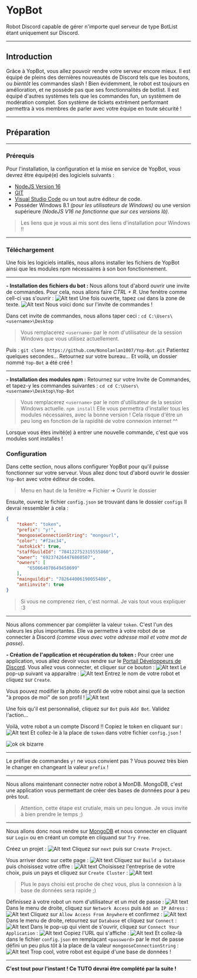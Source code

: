 # YopBot
Robot Discord capable de gérer n'importe quel serveur de type BotList étant uniquement sur Discord.

* * *

## Introduction
Grâce à YopBot, vous allez pouvoir rendre votre serveur encore mieux. Il est équipé de pleins des dernières nouveautés de Discord tels que les boutons, ou *bientôt* les commandes slash ! Bien évidemment, le robot est toujours en amélioration, et ne possède pas que ses fonctionnalités de botlist. Il est équipé d'autres systèmes tels que les commandes fun, un systèmem de modération complet. Son système de tickets extrêment performant permettra à vos membres de parler avec votre équipe en toute sécurité !

* * *

## Préparation

***

### Prérequis
Pour l'installation, la configuration et la mise en service de YopBot, vous devrez être équipé(e) des logiciels suivants :

* [NodeJS Version 16](https://nodejs.org/dist/v16.13.1/node-v16.13.1-x64.msi)
* [GIT](https://github.com/git-for-windows/git/releases/download/v2.34.1.windows.1/Git-2.34.1-64-bit.exe)
* [Visual Studio Code](https://code.visualstudio.com/) ou un tout autre éditeur de code.
* Posséder Windows 8.1 *(pour les utilisateurs de Windows)*  ou une version supérieure *(NodeJS V16 ne fonctionne que sur ces versions là)*.

> Les liens que je vous ai mis sont des liens d'installation pour Windows !!
> 

* * *

### Téléchargement
Une fois les logiciels intallés, nous allons installer les fichiers de YopBot ainsi que les modules npm nécessaires à son bon fonctionnement.

* * *

 **- Installation des fichiers du bot :**
  Nous allons tout d'abord ouvrir une invite de commandes.
  Pour cela, nous allons faire *CTRL + R*.
  Une fenêtre comme cell-ci vas s'ouvrir :
  ![Alt text](https://i.imgur.com/QKET6E0.png)
  Une fois ouverte, tapez `cmd` dans la zone de texte.
  ![Alt text](https://i.imgur.com/mRqGkbN.png)
  Nous voici donc sur l'invite de commandes !
  
  Dans cet invite de commandes, nous allons taper ceci :
  `cd C:\Users\<username>\Desktop`
  > Vous remplacerez `<username>` par le nom d'utilisateur de la session Windows que vous utilisez actuellement.
  
  Puis : 
  `git clone https://github.com/Nonolanlan1007/Yop-Bot.git`
  Patientez quelques secondes...
  Retournez sur votre bureau...
  Et voilà, un dossier nommé `Yop-Bot` a été créé !
  

* * *


   **- Installation des modules npm :**
   Retournez sur votre Invite de Commandes, et tapez-y les commandes suivantes :
   `cd cd C:\Users\<username>\Desktop\Yop-Bot`
   > Vous remplacerez `<username>` par le nom d'utilisateur de la session Windows actuelle.
   `npm install`
   Elle vous permettra d'installer tous les modules nécessaires, avec la bonne version !
   > Cela risque d'être un peu long en fonction de la rapidité de votre connexion internet ^^
   
   Lorsque vous êtes invité(e) à entrer une nouvelle commande, c'est que vos modules sont installés !
   
   ### Configuration
   Dans cette section, nous allons configurer YopBot pour qu'il puisse fonctionner sur votre serveur.
   Vous allez donc tout d'abord ouvrir le dossier `Yop-Bot` avec votre éditeur de codes.
   > Menu en haut de la fenêtre ➜ Fichier ➜ Ouvrir le dossier
   
   Ensuite, ouvrez le fichier `config.json` se trouvant dans le dossier `configs`
   Il devrai ressembler à cela :
   
```json
{
    "token": "token",
    "prefix": "y!",
    "mongooseConnectionString": "mongourl",
    "color": "#f2ac34",
    "autokick": true,
    "staffGuildId": "784122752315555860",
    "owner": "692374264476860507",
    "owners": [
        "650664078649458699"
    ],
    "mainguildid": "782644006190055486",
    "antiinvite": true
}

```
> Si vous ne comprenez rien, c'est normal. Je vais tout vous expliquer :3

* * *

Nous allons commencer par compléter la valeur `token`. C'est l'un des valeurs les plus importantes. Elle va permettre à votre robot de se connecter à Discord *(comme vous avec votre adresse mail et votre mot de passe)*.

 **- Création de l'application et récupération du token :**
 Pour créer une application, vous allez devoir vous rendre sur le [Portail Développeurs de Discord](https://discord.com/developers/applications).
 Vous allez vous connecter, et cliquer sur ce bouton :
 ![Alt text](https://i.imgur.com/LyH7WGh.png)
 Le pop-up suivant va apparaître :
 ![Alt text](https://i.imgur.com/5ZV2dVT.png)
 Entrez le nom de votre robot et cliquez sur `Create`.
 
 Vous pouvez modifier la photo de profil de votre robot ainsi que la section "à propos de moi" de son profil !
 ![Alt text](https://i.imgur.com/6gnYMEP.png)
 
 Une fois qu'il est personnalisé, cliquez sur `Bot` puis `Add Bot`. Validez l'action...
 
 Voilà, votre robot a un compte Discord !!
 Copiez le token en cliquant sur : 
 ![Alt text](https://i.imgur.com/WMuJj2q.png)
 Et collez-le à la place de `token` dans votre fichier `config.json` !
 
![ok ok bizarre](https://i.imgur.com/YAlzgkN.png)

* * *

Le préfixe de commandes `y!` ne vous convient pas ? Vous pouvez très bien le changer en changeant la valeur `prefix` !

***

Nous allons maintenant connecter notre robot à MonDB. MongoDB, c'est une application vous permettant de créer des bases de données pour à peu près tout. 
> Attention, cette étape est crutiale, mais un peu longue. Je vous invite à bien prendre le temps ;)

***

Nous allons donc nous rendre sur [MongoDB](https://mongodb.com) et nous connecter en cliquant sur `Login` ou en créant un compte en cliquand sur `Try Free`.

Créez un projet :
![Alt text](https://i.imgur.com/y2B9Fnp.png)
Cliquez sur `next` puis sur `Create Project`.

Vous arriver donc sur cette page :
![Alt text](https://i.imgur.com/gsiyV55.png)
Cliquez sur `Build a Database` puis choisissez votre offre :
![Alt text](https://i.imgur.com/gDkHGXL.png)
Choisissez l'entreprise de votre choix, puis un pays et cliquez sur `Create Cluster` :
![Alt text](https://i.imgur.com/cjBusdJ.png)
> Plus le pays choisi est proche de chez vous, plus la connexion à la base de données sera rapide ;)
 
 Définissez à votre robot un nom d'utilisateur et un mot de passe :
 ![Alt text](https://i.imgur.com/f3zSeRl.png)
 Dans le menu de droite, cliquez sur `Network Access` puis `Add an IP Adress` : 
 ![Alt text](https://i.imgur.com/XfnaFmf.png)
 Cliquez sur `Allow Access From Anywhere` et confirmez :
 ![Alt text](https://i.imgur.com/WOhWQYs.png)
 Dans le menu de droite, retournez sur `Database` et cliquez sur `Connect` :
 ![Alt text](https://i.imgur.com/V400ktE.png)
 Dans le pop-up qui vient de s'ouvrir, cliquez sur `Connect Your Application` : 
 ![Alt text](https://i.imgur.com/bewY97i.png)
 Copiez l'URL qui s'affiche :
 ![Alt text](https://i.imgur.com/XtWcHdY.png)
 Et collez-là dans le fichier `config.json` en remplaçant `<password>` par le mot de passe défini un peu plus tôt à la place de la valeur `mongooseConnectionString` :
 ![Alt text](https://i.imgur.com/4sihlHc.png)
 Trop cool, votre robot est équipé d'une base de données !
  ***
  
 **C'est tout pour l'instant ! Ce TUTO devrai être complété par la suite !**
 
